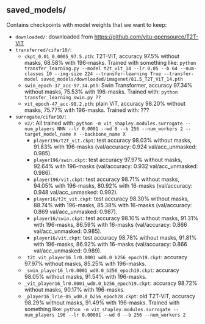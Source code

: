 ## saved_models/
Contains checkpoints with model weights that we want to keep:
- `downloaded/`: downloaded from https://github.com/yitu-opensource/T2T-ViT
- `transferred/cifar10/`:
    - `ckpt_0.01_0.0005_97.5.pth`: T2T-ViT, accuracy 97.5% without masks, 68.58% with 196-masks. Trained with something like:
        `python transfer_learning.py --model t2t_vit_14 --lr 0.05 --b 64 --num-classes 10 --img-size 224 --transfer-learning True --transfer-model saved_models/downloaded/imagenet/81.5_T2T_ViT_14.pth`
    - `swin_epoch-37_acc-97.34.pth`: Swin Transformer, accuracy 97.34% without masks, 75.53% with 196-masks. Trained with:
        `python transfer_learning_swin.py ??`
    - `vit_epoch-47_acc-98.2.pth`: plain ViT, accuracy 98.20% without masks, 75.77% with 196-masks. Trained with:
        ???
- `surrogate/cifar10/`:
  - `v2/`: All trained with: `python -m vit_shapley.modules.surrogate --num_players NNN --lr 0.0001 --wd 0 --b 256 --num_workers 2 --target_model_name X --backbone_name X`
     - `player196/t2t_vit.ckpt`: test accuracy 98.03% without masks, 91.83% with 196-masks (val/accuracy: 0.924 val/acc_unmasked: 0.985).
     - `player196/swin.ckpt`:    test accuracy 97.97% without masks, 92.64% with 196-masks (val/accuracy: 0.932 val/acc_unmasked: 0.986).
     - `player196/vit.ckpt`:     test accuracy 98.71% without masks, 94.05% with 196-masks, 80.92% with 16-masks (val/accuracy: 0.948 val/acc_unmasked: 0.992).
     - `player16/t2t_vit.ckpt`:  test accuracy 98.30% without masks, 88.74% with 196-masks, 85.38% with 16-masks (val/accuracy: 0.869 val/acc_unmasked: 0.987).
     - `player16/swin.ckpt`:     test accuracy 98.10% without masks, 91.31% with 196-masks, 86.59% with 16-masks (val/accuracy: 0.866 val/acc_unmasked: 0.985).
     - `player16/vit.ckpt`:      test accuracy 98.78% without masks, 91.81% with 196-masks, 86.92% with 16-masks (val/accuracy: 0.866 val/acc_unmasked: 0.989).
  - `_t2t_vit_player16_lr0.0001_wd0.0_b256_epoch19.ckpt`:     accuracy 97.97% without masks, 85.25% with 196-masks.
  - `_swin_player16_lr0.0001_wd0.0_b256_epoch19.ckpt`:        accuracy 98.05% without masks, 91.54% with 196-masks.
  - `_vit_player16_lr0.0001_wd0.0_b256_epoch19.ckpt`:         accuracy 98.72% without masks, 90.17% with 196-masks.
  - `_player16_lr1e-05_wd0.0_b256_epoch28.ckpt`: old T2T-ViT, accuracy 98.29% without masks, 91.49% with 196-masks. Trained with something like:
        `python -m vit_shapley.modules.surrogate --num_players 196 --lr 0.00001 --wd 0 --b 256 --num_workers 2`
